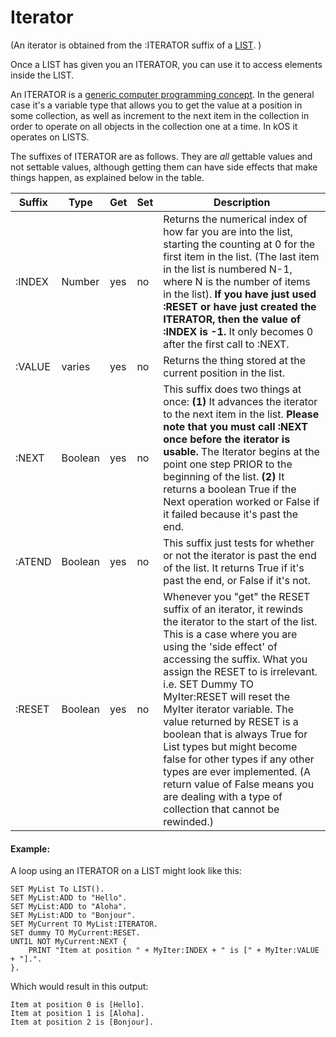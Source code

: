 Iterator
========

(An iterator is obtained from the :ITERATOR suffix of a [LIST](../list/index.html). )

Once a LIST has given you an ITERATOR, you can use it to access elements inside the LIST.

An ITERATOR is a [generic computer programming concept](http://en.wikipedia.org/wiki/Iterator).
In the general case it's a
variable type that allows you to get the value at a position in some collection,
as well as increment to the next item in the collection in order to operate on all objects
in the collection one at a time.  In kOS it operates on LISTS.

The suffixes of ITERATOR are as follows.  They are *all* gettable values and
not settable values, although getting them can have side effects that make
things happen, as explained below in the table.

Suffix      | Type      | Get | Set | Description
------------|-----------|-----|-----|--------------------------------------
:INDEX      | Number    | yes | no  | Returns the numerical index of how far you are into the list, starting the counting at 0 for the first item in the list. (The last item in the list is numbered N-1, where N is the number of items in the list).  __If you have just used :RESET or have just created the ITERATOR, then the value of :INDEX is -1.__  It only becomes 0 after the first call to :NEXT.
:VALUE      | varies    | yes | no  | Returns the thing stored at the current position in the list.
:NEXT       | Boolean   | yes | no  | This suffix does two things at once: **(1)** It advances the iterator to the next item in the list.  __Please note that you must call :NEXT once before the iterator is usable.__  The Iterator begins at the point one step PRIOR to the beginning of the list.  **(2)** It returns a boolean True if the Next operation worked or False if it failed because it's past the end.
:ATEND      | Boolean   | yes | no  | This suffix just tests for whether or not the iterator is past the end of the list.  It returns True if it's past the end, or False if it's not.
:RESET      | Boolean   | yes | no  | Whenever you "get" the RESET suffix of an iterator, it rewinds the iterator to the start of the list.  This is a case where you are using the 'side effect' of accessing the suffix.  What you assign the RESET to is irrelevant. i.e. SET Dummy TO MyIter:RESET will reset the MyIter iterator variable.  The value returned by RESET is a boolean that is always True for List types but might become false for other types if any other types are ever implemented.  (A return value of False means you are dealing with a type of collection that cannot be rewinded.)

#### Example:

A loop using an ITERATOR on a LIST might look like this:

    SET MyList To LIST().
    SET MyList:ADD to "Hello".
    SET MyList:ADD to "Aloha".
    SET MyList:ADD to "Bonjour".
    SET MyCurrent TO MyList:ITERATOR.
    SET dummy TO MyCurrent:RESET.
    UNTIL NOT MyCurrent:NEXT {
        PRINT "Item at position " + MyIter:INDEX + " is [" + MyIter:VALUE + "].".
    }.

Which would result in this output:

    Item at position 0 is [Hello].
    Item at position 1 is [Aloha].
    Item at position 2 is [Bonjour].

